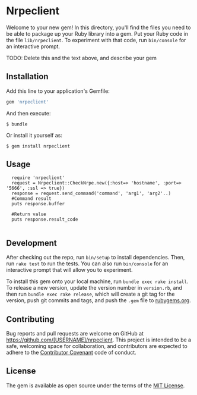 # Nrpeclient

Welcome to your new gem! In this directory, you'll find the files you need to be able to package up your Ruby library into a gem. Put your Ruby code in the file `lib/nrpeclient`. To experiment with that code, run `bin/console` for an interactive prompt.

TODO: Delete this and the text above, and describe your gem

## Installation

Add this line to your application's Gemfile:

```ruby
gem 'nrpeclient'
```

And then execute:

    $ bundle

Or install it yourself as:

    $ gem install nrpeclient

## Usage

```
  require 'nrpeclient'
  request = Nrpeclient::CheckNrpe.new({:host=> 'hostname', :port=> '5666', :ssl => true})
  response = request.send_command('command', 'arg1', 'arg2'..)
  #Command result
  puts response.buffer

  #Return value
  puts response.result_code
  

```
## Development

After checking out the repo, run `bin/setup` to install dependencies. Then, run `rake test` to run the tests. You can also run `bin/console` for an interactive prompt that will allow you to experiment.

To install this gem onto your local machine, run `bundle exec rake install`. To release a new version, update the version number in `version.rb`, and then run `bundle exec rake release`, which will create a git tag for the version, push git commits and tags, and push the `.gem` file to [rubygems.org](https://rubygems.org).

## Contributing

Bug reports and pull requests are welcome on GitHub at https://github.com/[USERNAME]/nrpeclient. This project is intended to be a safe, welcoming space for collaboration, and contributors are expected to adhere to the [Contributor Covenant](contributor-covenant.org) code of conduct.


## License

The gem is available as open source under the terms of the [MIT License](http://opensource.org/licenses/MIT).
